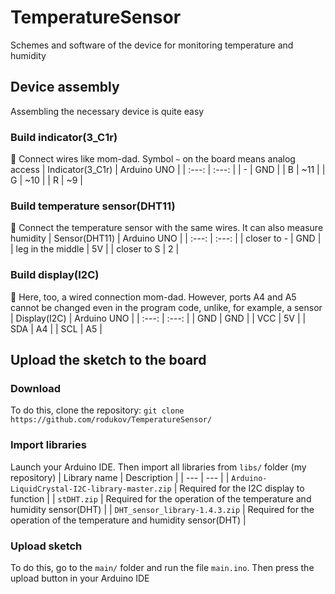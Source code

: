 # TemperatureSensor
Schemes and software of the device for monitoring temperature and humidity
## Device assembly
Assembling the necessary device is quite easy
### Build indicator(3_C1r)
📖 Connect wires like mom-dad. Symbol `~` on the board means analog access
| Indicator(3_C1r) | Arduino UNO |
| :---: | :---: |
| - | GND |
| B | ~11 |
| G | ~10 |
| R | ~9 |

### Build temperature sensor(DHT11)
📖 Connect the temperature sensor with the same wires. It can also measure humidity
| Sensor(DHT11) | Arduino UNO |
| :---: | :---: |
| closer to - | GND |
| leg in the middle | 5V |
| closer to S | 2 |

### Build display(I2C)
📖 Here, too, a wired connection mom-dad. However, ports A4 and A5 cannot be changed even in the program code, unlike, for example, a sensor
| Display(I2C) | Arduino UNO |
| :---: | :---: |
| GND | GND |
| VCC | 5V |
| SDA | A4 |
| SCL | A5 |

## Upload the sketch to the board
### Download
To do this, clone the repository: `git clone https://github.com/rodukov/TemperatureSensor/` <br>
### Import libraries
Launch your Arduino IDE. Then import all libraries from `libs/` folder (my repository)
| Library name | Description |
| --- | --- |
| `Arduino-LiquidCrystal-I2C-library-master.zip` | Required for the I2C display to function |
| `stDHT.zip` | Required for the operation of the temperature and humidity sensor(DHT) |
| `DHT_sensor_library-1.4.3.zip` | Required for the operation of the temperature and humidity sensor(DHT) |
### Upload sketch
To do this, go to the `main/` folder and run the file `main.ino`. Then press the upload button in your Arduino IDE
